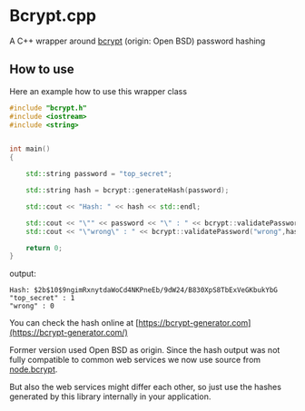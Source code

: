 # Bcrypt.cpp

A C++ wrapper around [bcrypt](https://en.wikipedia.org/wiki/Bcrypt) (origin: Open BSD) password hashing

## How to use

Here an example how to use this wrapper class

```cpp
#include "bcrypt.h"
#include <iostream>
#include <string>


int main()
{

    std::string password = "top_secret";

    std::string hash = bcrypt::generateHash(password);

    std::cout << "Hash: " << hash << std::endl;

    std::cout << "\"" << password << "\" : " << bcrypt::validatePassword(password,hash) << std::endl;
    std::cout << "\"wrong\" : " << bcrypt::validatePassword("wrong",hash) << std::endl;

    return 0;
}

```

output:

```
Hash: $2b$10$9ngimRxnytdaWoCd4NKPneEb/9dW24/B830XpS8TbExVeGKbukYbG
"top_secret" : 1
"wrong" : 0
```

You can check the hash online at [https://bcrypt-generator.com](https://bcrypt-generator.com/)

Former version used Open BSD as origin. Since the hash output was not fully compatible to common web services
we now use source from [node.bcrypt](https://github.com/kelektiv/node.bcrypt.js).

But also the web services might differ each other, so just use the hashes generated by this library internally
in your application.
